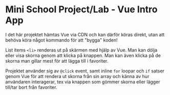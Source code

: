 # Mini School Project/Lab - Vue Intro App

I det här projektet hämtas Vue via CDN och kan därför köras direkt, utan att behöva köra något kommando för att "bygga" koden!

List items `<li>` renderas ut på skärmen med hjälp av Vue. Man kan dölja eller visa skorna genom att klicka på knappen. Man kan även klicka på de skorna man gillar mest för att lägga till i favoriter.

Projektet använder sig av `@click` event, samt inline `for` loopar och `if` satser genom Vue för att rendera ut skorna från sin array och känna av hur användaren interagerar, tex via knappen som gömmer skorna eller lägger till/tar bort från favoriter.
